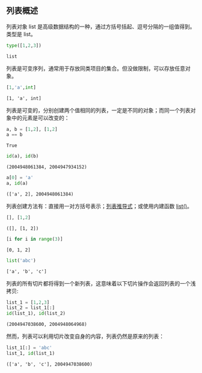 ## 列表概述

列表对象 list 是高级数据结构的一种，通过方括号括起、逗号分隔的一组值得到。类型是 list。


```python
type([1,2,3])
```




    list



列表是可变序列，通常用于存放同类项目的集合。但没做限制，可以存放任意对象。


```python
[1,'a',int]
```




    [1, 'a', int]



列表是可变的，分别创建两个值相同的列表，一定是不同的对象；而同一个列表对象中的元素是可以改变的：


```python
a, b = [1,2], [1,2]
a == b
```




    True




```python
id(a), id(b)
```




    (2004948061384, 2004947934152)




```python
a[0] = 'a'
a, id(a)
```




    (['a', 2], 2004948061384)



列表创建方法有：直接用一对方括号表示；[列表推导式](https://xue.cn/hub/reader?bookId=64&path=xue_python_kp/03_list/02_list_comprehension.ipynb)；或使用内建函数 [list()](https://xue.cn/hub/reader?bookId=64&path=xue_python_kp/11_built-in_function/37_list.ipynbb)。


```python
[], [1,2]
```




    ([], [1, 2])




```python
[i for i in range(3)]
```




    [0, 1, 2]




```python
list('abc')
```




    ['a', 'b', 'c']



列表的所有切片都将得到一个新列表，这意味着以下切片操作会返回列表的一个浅拷贝:


```python
list_1 = [1,2,3]
list_2 = list_1[:]
id(list_1), id(list_2)
```




    (2004947038600, 2004948064968)



然而，列表可以利用切片改变自身的内容，列表仍然是原来的列表：


```python
list_1[:] = 'abc'
list_1, id(list_1)
```




    (['a', 'b', 'c'], 2004947038600)


